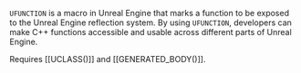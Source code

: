 `UFUNCTION` is a macro in Unreal Engine that marks a function to be exposed to the Unreal Engine reflection system. By using `UFUNCTION`, developers can make C++ functions accessible and usable across different parts of Unreal Engine.

Requires [[UCLASS()]] and [[GENERATED_BODY()]].